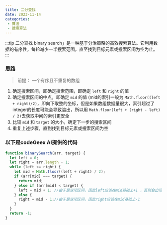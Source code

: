 ```yaml
---
title: 二分查找
date: 2023-11-14
categories:
 - 算法
 - 搜索算法
---
```


:::tip
二分查找 binary search」是一种基于分治策略的高效搜索算法。它利用数据的有序性，每轮减少一半搜索范围，直至找到目标元素或搜索区间为空为止。
:::

### 思路

> 前提： 一个有序且不重复的数组
1. 确定搜索区间，即确定搜索范围，即确定 `left` 和 `right` 的值
2. 确定搜索区间的中点，即确定 `mid` 的值 (mid的索引一般为 `Math.floor((left + right)/2)`，即向下取整的坐标，但是如果数组数据量很大，索引超过了integer的长度可能会导致溢出，所以用 `Math.floor(left + (right - left) / 2)`去获取中间的索引更安全
3. 比较 `mid` 和 `target` 的大小，确定下一步的搜索区间
4. 重复上述步骤，直到找到目标元素或搜索区间为空

### 以下是codeGeex AI提供的代码

```js
function binarySearch(arr, target) {
  let left = 0;
  let right = arr.length - 1;
  while (left <= right) {
    let mid = Math.floor((left + right) / 2);
    if (arr[mid] === target) {
      return mid;
    } else if (arr[mid] < target) {
      left = mid + 1; //由于是双闭区间，因此left应该在mid基础上+1 ，否则会出现一直满足left<=right的条件进入死循环
    } else {
      right = mid - 1;//由于是双闭区间，因此right应该在mid基础上-1
    }
  }
  return -1;
}
```

